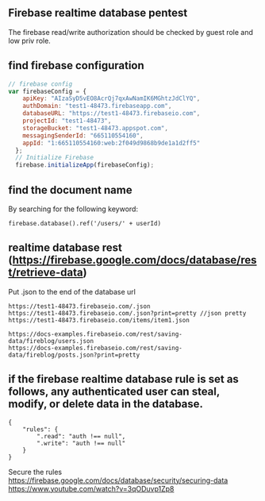 ## Firebase realtime database pentest
The firebase read/write authorization should be checked by guest role and low priv role.

## find firebase configuration
```js
// firebase config
var firebaseConfig = {
    apiKey: "AIzaSyD5vEO8AcrQj7qxAwNamIK6MGhtzJdClYQ",
    authDomain: "test1-48473.firebaseapp.com",
    databaseURL: "https://test1-48473.firebaseio.com",
    projectId: "test1-48473",
    storageBucket: "test1-48473.appspot.com",
    messagingSenderId: "665110554160",
    appId: "1:665110554160:web:2f049d9868b9de1a1d2ff5"
  };
  // Initialize Firebase
  firebase.initializeApp(firebaseConfig);
```

## find the document name
By searching for the following keyword:
    
    firebase.database().ref('/users/' + userId)

## realtime database rest (https://firebase.google.com/docs/database/rest/retrieve-data)
Put .json to the end of the database url

    https://test1-48473.firebaseio.com/.json
    https://test1-48473.firebaseio.com/.json?print=pretty //json pretty
    https://test1-48473.firebaseio.com/items/item1.json

    https://docs-examples.firebaseio.com/rest/saving-data/fireblog/users.json
    https://docs-examples.firebaseio.com/rest/saving-data/fireblog/posts.json?print=pretty


## if the firebase realtime database rule is set as follows, any authenticated user can steal, modify, or delete data in the database.

    {
        "rules": {
            ".read": "auth !== null",
            ".write": "auth !== null"
        }
    }

Secure the rules 
https://firebase.google.com/docs/database/security/securing-data
https://www.youtube.com/watch?v=3qODuvp1Zp8